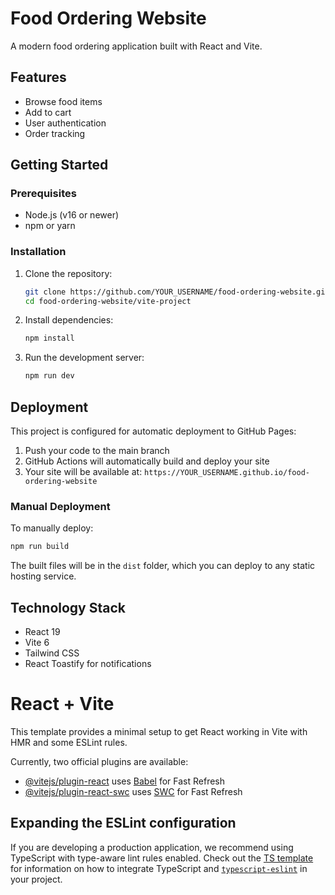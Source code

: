 # Food Ordering Website

A modern food ordering application built with React and Vite.

## Features

- Browse food items
- Add to cart
- User authentication
- Order tracking

## Getting Started

### Prerequisites

- Node.js (v16 or newer)
- npm or yarn

### Installation

1. Clone the repository:
   ```bash
   git clone https://github.com/YOUR_USERNAME/food-ordering-website.git
   cd food-ordering-website/vite-project
   ```

2. Install dependencies:
   ```bash
   npm install
   ```

3. Run the development server:
   ```bash
   npm run dev
   ```

## Deployment

This project is configured for automatic deployment to GitHub Pages:

1. Push your code to the main branch
2. GitHub Actions will automatically build and deploy your site
3. Your site will be available at: `https://YOUR_USERNAME.github.io/food-ordering-website`

### Manual Deployment

To manually deploy:

```bash
npm run build
```

The built files will be in the `dist` folder, which you can deploy to any static hosting service.

## Technology Stack

- React 19
- Vite 6
- Tailwind CSS
- React Toastify for notifications

# React + Vite

This template provides a minimal setup to get React working in Vite with HMR and some ESLint rules.

Currently, two official plugins are available:

- [@vitejs/plugin-react](https://github.com/vitejs/vite-plugin-react/blob/main/packages/plugin-react) uses [Babel](https://babeljs.io/) for Fast Refresh
- [@vitejs/plugin-react-swc](https://github.com/vitejs/vite-plugin-react/blob/main/packages/plugin-react-swc) uses [SWC](https://swc.rs/) for Fast Refresh

## Expanding the ESLint configuration

If you are developing a production application, we recommend using TypeScript with type-aware lint rules enabled. Check out the [TS template](https://github.com/vitejs/vite/tree/main/packages/create-vite/template-react-ts) for information on how to integrate TypeScript and [`typescript-eslint`](https://typescript-eslint.io) in your project.

